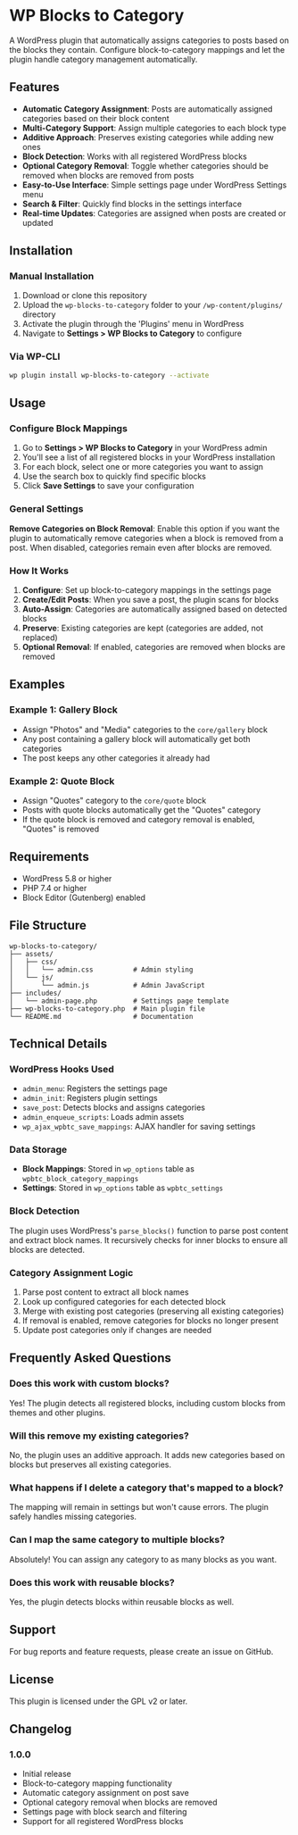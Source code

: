# WP Blocks to Category

A WordPress plugin that automatically assigns categories to posts based on the blocks they contain. Configure block-to-category mappings and let the plugin handle category management automatically.

## Features

- **Automatic Category Assignment**: Posts are automatically assigned categories based on their block content
- **Multi-Category Support**: Assign multiple categories to each block type
- **Additive Approach**: Preserves existing categories while adding new ones
- **Block Detection**: Works with all registered WordPress blocks
- **Optional Category Removal**: Toggle whether categories should be removed when blocks are removed from posts
- **Easy-to-Use Interface**: Simple settings page under WordPress Settings menu
- **Search & Filter**: Quickly find blocks in the settings interface
- **Real-time Updates**: Categories are assigned when posts are created or updated

## Installation

### Manual Installation

1. Download or clone this repository
2. Upload the `wp-blocks-to-category` folder to your `/wp-content/plugins/` directory
3. Activate the plugin through the 'Plugins' menu in WordPress
4. Navigate to **Settings > WP Blocks to Category** to configure

### Via WP-CLI

```bash
wp plugin install wp-blocks-to-category --activate
```

## Usage

### Configure Block Mappings

1. Go to **Settings > WP Blocks to Category** in your WordPress admin
2. You'll see a list of all registered blocks in your WordPress installation
3. For each block, select one or more categories you want to assign
4. Use the search box to quickly find specific blocks
5. Click **Save Settings** to save your configuration

### General Settings

**Remove Categories on Block Removal**: Enable this option if you want the plugin to automatically remove categories when a block is removed from a post. When disabled, categories remain even after blocks are removed.

### How It Works

1. **Configure**: Set up block-to-category mappings in the settings page
2. **Create/Edit Posts**: When you save a post, the plugin scans for blocks
3. **Auto-Assign**: Categories are automatically assigned based on detected blocks
4. **Preserve**: Existing categories are kept (categories are added, not replaced)
5. **Optional Removal**: If enabled, categories are removed when blocks are removed

## Examples

### Example 1: Gallery Block
- Assign "Photos" and "Media" categories to the `core/gallery` block
- Any post containing a gallery block will automatically get both categories
- The post keeps any other categories it already had

### Example 2: Quote Block
- Assign "Quotes" category to the `core/quote` block
- Posts with quote blocks automatically get the "Quotes" category
- If the quote block is removed and category removal is enabled, "Quotes" is removed

## Requirements

- WordPress 5.8 or higher
- PHP 7.4 or higher
- Block Editor (Gutenberg) enabled

## File Structure

```
wp-blocks-to-category/
├── assets/
│   ├── css/
│   │   └── admin.css          # Admin styling
│   └── js/
│       └── admin.js           # Admin JavaScript
├── includes/
│   └── admin-page.php         # Settings page template
├── wp-blocks-to-category.php  # Main plugin file
└── README.md                  # Documentation
```

## Technical Details

### WordPress Hooks Used

- `admin_menu`: Registers the settings page
- `admin_init`: Registers plugin settings
- `save_post`: Detects blocks and assigns categories
- `admin_enqueue_scripts`: Loads admin assets
- `wp_ajax_wpbtc_save_mappings`: AJAX handler for saving settings

### Data Storage

- **Block Mappings**: Stored in `wp_options` table as `wpbtc_block_category_mappings`
- **Settings**: Stored in `wp_options` table as `wpbtc_settings`

### Block Detection

The plugin uses WordPress's `parse_blocks()` function to parse post content and extract block names. It recursively checks for inner blocks to ensure all blocks are detected.

### Category Assignment Logic

1. Parse post content to extract all block names
2. Look up configured categories for each detected block
3. Merge with existing post categories (preserving all existing categories)
4. If removal is enabled, remove categories for blocks no longer present
5. Update post categories only if changes are needed

## Frequently Asked Questions

### Does this work with custom blocks?

Yes! The plugin detects all registered blocks, including custom blocks from themes and other plugins.

### Will this remove my existing categories?

No, the plugin uses an additive approach. It adds new categories based on blocks but preserves all existing categories.

### What happens if I delete a category that's mapped to a block?

The mapping will remain in settings but won't cause errors. The plugin safely handles missing categories.

### Can I map the same category to multiple blocks?

Absolutely! You can assign any category to as many blocks as you want.

### Does this work with reusable blocks?

Yes, the plugin detects blocks within reusable blocks as well.

## Support

For bug reports and feature requests, please create an issue on GitHub.

## License

This plugin is licensed under the GPL v2 or later.

## Changelog

### 1.0.0
- Initial release
- Block-to-category mapping functionality
- Automatic category assignment on post save
- Optional category removal when blocks are removed
- Settings page with block search and filtering
- Support for all registered WordPress blocks
